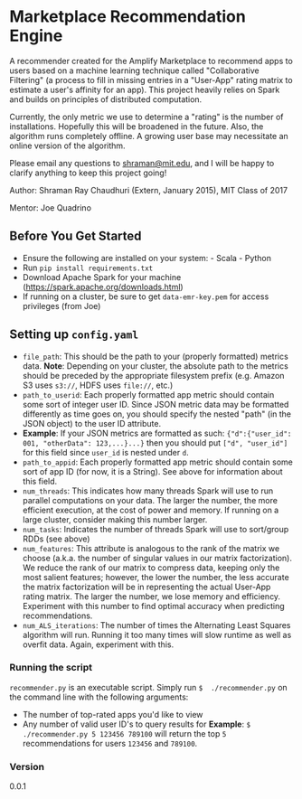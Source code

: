 # Marketplace Recommendation Engine

A recommender created for the Amplify Marketplace to recommend apps to users based on a machine learning technique called "Collaborative Filtering" (a process to fill in missing entries in a "User-App" rating matrix to estimate a user's affinity for an app). This project heavily relies on Spark and builds on principles of distributed computation. 

Currently, the only metric we use to determine a "rating" is the number of installations. Hopefully this will be broadened in the future. Also, the algorithm runs completely offline. A growing user base may necessitate an online version of the algorithm.

Please email any questions to shraman@mit.edu, and I will be happy to clarify anything to keep this project going!

Author: Shraman Ray Chaudhuri (Extern, January 2015), MIT Class of 2017

Mentor: Joe Quadrino
## Before You Get Started
 - Ensure the following are installed on your system:
       - Scala
       - Python
 - Run `pip install requirements.txt`
 - Download Apache Spark for your machine (https://spark.apache.org/downloads.html)
 - If running on a cluster, be sure to get `data-emr-key.pem` for access privileges (from Joe)

## Setting up `config.yaml`
- `file_path`: This should be the path to your (properly formatted) metrics data. **Note**: Depending on your cluster, the absolute path to the metrics should be preceded by the appropriate filesystem prefix (e.g. Amazon S3 uses `s3://`, HDFS uses `file://`, etc.)
- `path_to_userid`: Each properly formatted app metric should contain some sort of integer user ID. Since JSON metric data may be formatted differently as time goes on, you should specify the nested "path" (in the JSON object) to the user ID attribute.
 - **Example**: If your JSON metrics are formatted as such:
 `{"d":{"user_id": 001, "otherData": 123,...}...}` then you should put `["d", "user_id"]` for this field since `user_id` is nested under `d`.
- `path_to_appid`: Each properly formatted app metric should contain some sort of app ID (for now, it is a String). See above for information about this field.
- `num_threads`: This indicates how many threads Spark will use to run parallel computations on your data. The larger the number, the more efficient execution, at the cost of power and memory. If running on a large cluster, consider making this number larger.
- `num_tasks`: Indicates the number of threads Spark will use to sort/group RDDs (see above)
- `num_features`: This attribute is analogous to the rank of the matrix we choose (a.k.a. the number of singular values in our matrix factorization). We reduce the rank of our matrix to compress data, keeping only the most salient features; however, the lower the number, the less accurate the matrix factorization will be in representing the actual User-App rating matrix. The larger the number, we lose memory and efficiency. Experiment with this number to find optimal accuracy when predicting recommendations.
- `num_ALS_iterations`: The number of times the Alternating Least Squares algorithm will run. Running it too many times will slow runtime as well as overfit data. Again, experiment with this.
### Running the script
`recommender.py` is an executable script. Simply run `$  ./recommender.py` on the command line with the following arguments:
- The number of top-rated apps you'd like to view
- Any number of valid user ID's to query results for
**Example**: `$ ./recommender.py 5 123456 789100` will return the top `5` recommendations for users `123456` and `789100`.
### Version
0.0.1